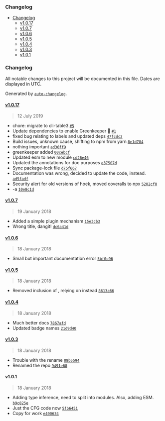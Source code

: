 <!-- START doctoc generated TOC please keep comment here to allow auto update -->
<!-- DON'T EDIT THIS SECTION, INSTEAD RE-RUN doctoc TO UPDATE -->
### Changelog

- [Changelog](#changelog)
  - [v1.0.17](#v1017)
  - [v1.0.7](#v107)
  - [v1.0.6](#v106)
  - [v1.0.5](#v105)
  - [v1.0.4](#v104)
  - [v1.0.3](#v103)
  - [v1.0.1](#v101)

<!-- END doctoc generated TOC please keep comment here to allow auto update -->

### Changelog

All notable changes to this project will be documented in this file. Dates are displayed in UTC.

Generated by [`auto-changelog`](https://github.com/CookPete/auto-changelog).

#### [v1.0.17](https://github.com/julianjensen/ast-flow-graph/compare/v1.0.7...v1.0.17)

> 12 July 2019

- chore: migrate to cli-table3 [`#5`](https://github.com/julianjensen/ast-flow-graph/pull/5)
- Update dependencies to enable Greenkeeper 🌴 [`#1`](https://github.com/julianjensen/ast-flow-graph/pull/1)
- fixed bug relating to labels and updated deps [`47fcdc2`](https://github.com/julianjensen/ast-flow-graph/commit/47fcdc21cbb563bf7e0d240a95fe3a88e3f8fd3a)
- Build issues, unknown cause, shifting to npm from yarn [`8e1d784`](https://github.com/julianjensen/ast-flow-graph/commit/8e1d7849e644478aab36ffc6e751c7dccdd65312)
- nothing important [`ad36ff9`](https://github.com/julianjensen/ast-flow-graph/commit/ad36ff9bd44da83d9b6a791f9cdc1ccb1d316e3f)
- greenkeeper added [`00cebcf`](https://github.com/julianjensen/ast-flow-graph/commit/00cebcf2a3be7a99ec6a5feb5567c7feb969ed10)
- Updated esm to new module [`cd26e46`](https://github.com/julianjensen/ast-flow-graph/commit/cd26e4641d63a0944bb07d55c91cdf6de10b821b)
- Updated the annotations for doc purposes [`e37507d`](https://github.com/julianjensen/ast-flow-graph/commit/e37507d3bae8a7dbaa48db045090bfb912dfe9d1)
- Sync package-lock file [`d75f667`](https://github.com/julianjensen/ast-flow-graph/commit/d75f667aa61bf1651c0f269b8e54f7742d543fae)
- Documentation was wrong, decided to update the code, instead. [`ad5fadf`](https://github.com/julianjensen/ast-flow-graph/commit/ad5fadfcd08429adea754436a098b7a21d75a793)
- Security alert for old versions of hoek, moved coveralls to npx [`5202cf0`](https://github.com/julianjensen/ast-flow-graph/commit/5202cf0bae9abd0b90380fe6eac0ea06cc17551a)
- -a [`10e8c1d`](https://github.com/julianjensen/ast-flow-graph/commit/10e8c1d1d4ae14af1aa2198306ca8895501ad7cd)

#### [v1.0.7](https://github.com/julianjensen/ast-flow-graph/compare/v1.0.6...v1.0.7)

> 19 January 2018

- Added a simple plugin mechanism [`15e3cb3`](https://github.com/julianjensen/ast-flow-graph/commit/15e3cb337fc945d45e42f428550e1d8ff4317357)
- Wrong title, dangit! [`dc6a41d`](https://github.com/julianjensen/ast-flow-graph/commit/dc6a41d499990f4890bcdb0cb9c5c06a0b328f30)

#### [v1.0.6](https://github.com/julianjensen/ast-flow-graph/compare/v1.0.5...v1.0.6)

> 18 January 2018

- Small but important documentation error [`5bf0c96`](https://github.com/julianjensen/ast-flow-graph/commit/5bf0c96b03bd7cb86ac1b1719ea82bc9f42a1f33)

#### [v1.0.5](https://github.com/julianjensen/ast-flow-graph/compare/v1.0.4...v1.0.5)

> 18 January 2018

- Removed inclusion of , relying on  instead [`8613a66`](https://github.com/julianjensen/ast-flow-graph/commit/8613a66791e27f000f9f9813dff90c2ddd729f6d)

#### [v1.0.4](https://github.com/julianjensen/ast-flow-graph/compare/v1.0.3...v1.0.4)

> 18 January 2018

- Much better docs [`7867afd`](https://github.com/julianjensen/ast-flow-graph/commit/7867afd14734fa079fc5c14edda7cb248baf4db5)
- Updated badge names [`21d9d40`](https://github.com/julianjensen/ast-flow-graph/commit/21d9d4005217a2734cdd33ed0dd42df9517d0d39)

#### [v1.0.3](https://github.com/julianjensen/ast-flow-graph/compare/v1.0.1...v1.0.3)

> 18 January 2018

- Trouble with the rename [`08b5594`](https://github.com/julianjensen/ast-flow-graph/commit/08b55948fa81332804aa1d17a24ae9ffdc4ec610)
- Renamed the repo [`9491e68`](https://github.com/julianjensen/ast-flow-graph/commit/9491e68c026ed0750e7679836a9d3d1056f332ba)

#### v1.0.1

> 18 January 2018

- Adding type inference, need to split into modules. Also, adding ESM. [`b9c825e`](https://github.com/julianjensen/ast-flow-graph/commit/b9c825e0091596b14ee620b4126dd1e285fbb307)
- Just the CFG code now [`5fb6451`](https://github.com/julianjensen/ast-flow-graph/commit/5fb6451fa90056be8806a2c465bb1882643df37e)
- Copy for work [`e400634`](https://github.com/julianjensen/ast-flow-graph/commit/e400634eecb838c8a6a00767a81b60861679f4bb)
